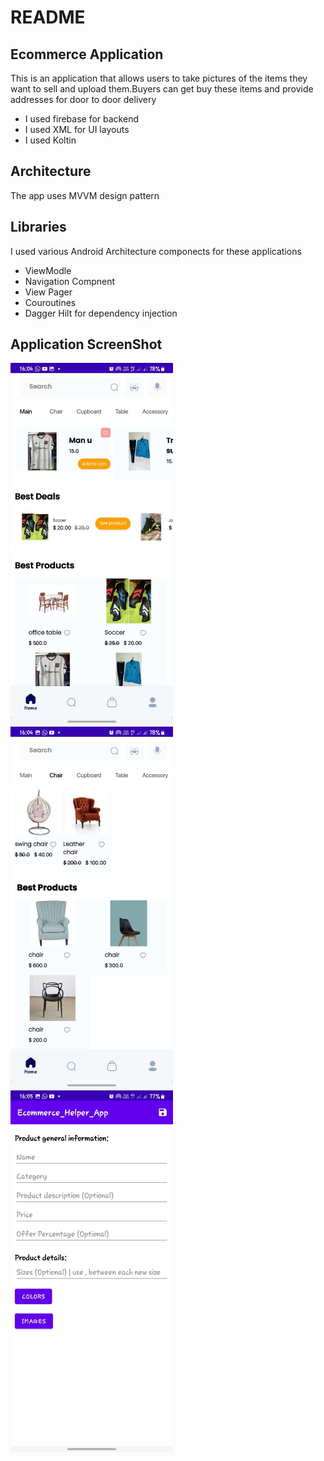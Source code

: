 <h1> README</h1>
<h2> Ecommerce Application</h2>
<p> This is an application that allows users to take pictures of the items they want to sell and upload them.Buyers can get buy these items and provide addresses for door to door delivery
<ul>
<li> I used firebase for backend</li>
<li> I used XML for UI layouts</li>
<li> I used Koltin</li>
</ul>
</p>
<h2> Architecture</h2>
<p> The app uses MVVM design pattern</p>
<h2> Libraries </h2>
<p> I used various Android Architecture componects for these applications
<ul>
<li> ViewModle </li>
<li> Navigation Compnent </li>
<li> View Pager</li>
<li>Couroutines</li>
<li> Dagger Hilt for dependency injection</li>
</ul>

<h2> Application ScreenShot </h2>
<p>
<img src="/screen_shots/Ecommerce_home_page.jpeg" width="260">&emsp;
<img src="/screen_shots/EcommerceProductsPage.jpeg" width="260">
<img src="/screen_shots/EcommerceHelperApp.jpeg" width="260">
</p>


